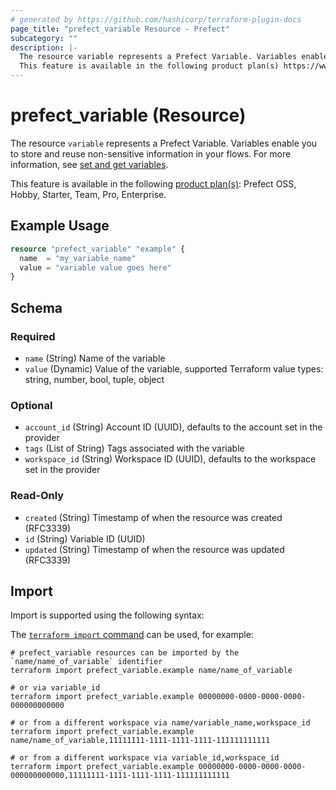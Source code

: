 ```yaml
---
# generated by https://github.com/hashicorp/terraform-plugin-docs
page_title: "prefect_variable Resource - Prefect"
subcategory: ""
description: |-
  The resource variable represents a Prefect Variable. Variables enable you to store and reuse non-sensitive information in your flows. For more information, see set and get variables https://docs.prefect.io/v3/develop/variables#set-and-get-variables.
  This feature is available in the following product plan(s) https://www.prefect.io/pricing: Prefect OSS, Hobby, Starter, Team, Pro, Enterprise.
---
```


# prefect_variable (Resource)

The resource `variable` represents a Prefect Variable. Variables enable you to store and reuse non-sensitive information in your flows. For more information, see [set and get variables](https://docs.prefect.io/v3/develop/variables#set-and-get-variables).

This feature is available in the following [product plan(s)](https://www.prefect.io/pricing): Prefect OSS, Hobby, Starter, Team, Pro, Enterprise.

## Example Usage

```terraform
resource "prefect_variable" "example" {
  name  = "my_variable_name"
  value = "variable value goes here"
}
```

<!-- schema generated by tfplugindocs -->
## Schema

### Required

- `name` (String) Name of the variable
- `value` (Dynamic) Value of the variable, supported Terraform value types: string, number, bool, tuple, object

### Optional

- `account_id` (String) Account ID (UUID), defaults to the account set in the provider
- `tags` (List of String) Tags associated with the variable
- `workspace_id` (String) Workspace ID (UUID), defaults to the workspace set in the provider

### Read-Only

- `created` (String) Timestamp of when the resource was created (RFC3339)
- `id` (String) Variable ID (UUID)
- `updated` (String) Timestamp of when the resource was updated (RFC3339)

## Import

Import is supported using the following syntax:

The [`terraform import` command](https://developer.hashicorp.com/terraform/cli/commands/import) can be used, for example:

```shell
# prefect_variable resources can be imported by the `name/name_of_variable` identifier
terraform import prefect_variable.example name/name_of_variable

# or via variable_id
terraform import prefect_variable.example 00000000-0000-0000-0000-000000000000

# or from a different workspace via name/variable_name,workspace_id
terraform import prefect_variable.example name/name_of_variable,11111111-1111-1111-1111-111111111111

# or from a different workspace via variable_id,workspace_id
terraform import prefect_variable.example 00000000-0000-0000-0000-000000000000,11111111-1111-1111-1111-111111111111
```
